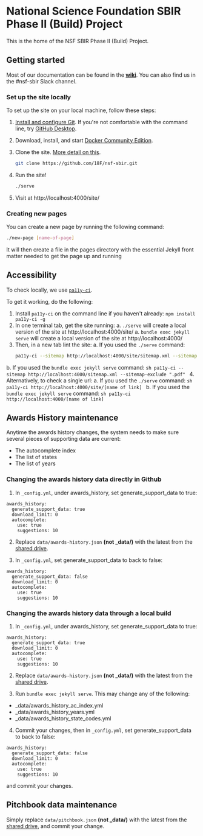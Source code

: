 # National Science Foundation SBIR Phase II (Build) Project
This is the home of the NSF SBIR Phase II (Build) Project.

## Getting started

Most of our documentation can be found in the **[wiki](https://github.com/engiip/nsf-sbir/wiki)**. You can also find us in the #nsf-sbir Slack channel.

### Set up the site locally
To set up the site on your local machine, follow these steps:

1. [Install and configure Git](https://git-scm.com/book/en/v2/Getting-Started-First-Time-Git-Setup). If you're not comfortable with the command line, try [GitHub Desktop](https://desktop.github.com/).
1. Download, install, and start [Docker Community Edition](https://www.docker.com/community-edition).
1. Clone the site. [More detail on this](https://help.github.com/articles/cloning-a-repository/).

    ```sh
    git clone https://github.com/18F/nsf-sbir.git
    ```

1. Run the site!

    ```sh
    ./serve
    ```

1. Visit at http://localhost:4000/site/

### Creating new pages

You can create a new page by running the following command:

```bash
./new-page [name-of-page]
```

It will then create a file in the pages directory with the essential Jekyll front matter needed to get the page up and running


## Accessibility

To check locally, we use [`pa11y-ci`](https://github.com/pa11y/ci).

To get it working, do the following:

1. Install `pa11y-ci` on the command line if you haven't already: `npm install pa11y-ci -g`
2. In one terminal tab, get the site running:
  a. `./serve` will create a local version of the site at http://localhost:4000/site/
  a. `bundle exec jekyll serve` will create a local version of the site at http://localhost:4000/
3. Then, in a new tab lint the site:
  a. If you used the `./serve` command:
    ```sh
    pa11y-ci --sitemap http://localhost:4000/site/sitemap.xml --sitemap-exclude ".pdf"
    ```
  b. If you used the `bundle exec jekyll serve` command:
    ```sh
    pa11y-ci --sitemap http://localhost:4000/sitemap.xml --sitemap-exclude ".pdf"
    ```
4. Alternatively, to check a single url:
  a. If you used the `./serve` command:
    ```sh
    pa11y-ci http://localhost:4000/site/[name of link]
    ```
  b. If you used the `bundle exec jekyll serve` command:
    ```sh
    pa11y-ci http://localhost:4000/[name of link]
    ```

## Awards History maintenance

Anytime the awards history changes, the system needs to make sure several pieces of supporting data are current:
  * The autocomplete index
  * The list of states
  * The list of years

### Changing the awards history data directly in Github

1.  In `_config.yml`, under awards_history, set generate_support_data to true:
```
awards_history:
  generate_support_data: true
  download_limit: 0
  autocomplete:
    use: true
    suggestions: 10
```

2. Replace `data/awards-history.json` **(not _data/)** with the latest from the [shared drive](https://drive.google.com/drive/u/0/folders/1PrihQNKC98SbBR2u6q_pFRbAp1htn2c0).

3. In `_config.yml`, set generate_support_data to back to false:
```
awards_history:
  generate_support_data: false
  download_limit: 0
  autocomplete:
    use: true
    suggestions: 10
```

### Changing the awards history data through a local build

1.  In `_config.yml`, under awards_history, set generate_support_data to true:
```
awards_history:
  generate_support_data: true
  download_limit: 0
  autocomplete:
    use: true
    suggestions: 10
```

2. Replace `data/awards-history.json` **(not _data/)** with the latest from the [shared drive](https://drive.google.com/drive/u/0/folders/1PrihQNKC98SbBR2u6q_pFRbAp1htn2c0).

3. Run `bundle exec jekyll serve`.  This may change any of the following:

  * _data/awards_history_ac_index.yml
  * _data/awards_history_years.yml
  * _data/awards_history_state_codes.yml

4. Commit your changes, then in `_config.yml`, set generate_support_data to back to false:
```
awards_history:
  generate_support_data: false
  download_limit: 0
  autocomplete:
    use: true
    suggestions: 10
```

and commit your changes.

## Pitchbook data maintenance

Simply replace `data/pitchbook.json` **(not _data/)** with the latest from the [shared drive](https://drive.google.com/drive/u/0/folders/1PrihQNKC98SbBR2u6q_pFRbAp1htn2c0), and commit your change.
